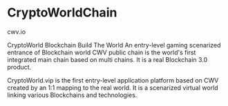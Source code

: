 # CryptoWorldChain
cwv.io


CryptoWorld
Blockchain Build The World
An entry-level gaming scenarized entrance of Blockchain world
CWV public chain is the world's first integrated main chain based on multi chains. 
It is a real Blockchain 3.0 product. 


CryptoWorld.vip is the first entry-level application platform based on CWV created by an 1:1 mapping to the real world. It is a scenarized virtual world linking various Blockchains and technologies.



